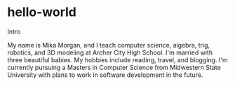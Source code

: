 # hello-world
Intro

My name is Mika Morgan, and I teach computer science, algebra, trig, robotics, and 3D modeling at Archer City High School. I'm married with three beautiful babies. My hobbies include reading, travel, and blogging. I'm currently pursuing a Masters in Computer Science from Midwestern State University with plans to work in software development in the future.
